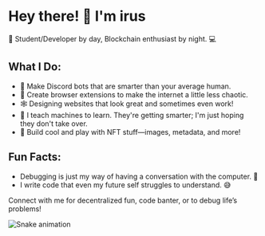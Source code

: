 # Hey there! 👋 I'm irus

🚀 Student/Developer by day,  Blockchain enthusiast by night.  💻

## What I Do:
- 🤖 Make Discord bots that are smarter than your average human.
- 🔧 Create browser extensions to make the internet a little less chaotic.
- 🕸️ Designing websites that look great and sometimes even work!
- 🧠 I teach machines to learn. They're getting smarter; I'm just hoping they don't take over.
- 🎨 Build cool and play with NFT stuff—images, metadata, and more!

## Fun Facts:
- Debugging is just my way of having a conversation with the computer. 🤖
- I write code that even my future self struggles to understand. 😅

Connect with me for decentralized fun, code banter, or to debug life’s problems!

![Snake animation](https://github.com/irushub/irushub/blob/main/dist/snake.svg)


